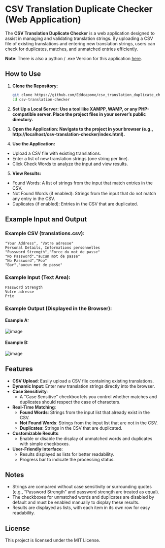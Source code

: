 # CSV Translation Duplicate Checker (Web Application)

The **CSV Translation Duplicate Checker** is a web application designed to assist in managing and validating translation strings. By uploading a CSV file of existing translations and entering new translation strings, users can check for duplicates, matches, and unmatched entries efficiently.

**Note**: There is also a python / .exe Version for this application [here](https://github.com/Eddcapone/CSV-Translation-Duplicate-Checker).

## How to Use

1. **Clone the Repository**:
   ```bash
   git clone https://github.com/Eddcapone/csv_translation_duplicate_checker.git
   cd csv-translation-checker
   
2. **Set Up a Local Server: Use a tool like XAMPP, WAMP, or any PHP-compatible server. Place the project files in your server’s public directory.**

3. **Open the Application: Navigate to the project in your browser (e.g., http://localhost/csv-translation-checker/index.html).**

4. **Use the Application:**

- Upload a CSV file with existing translations.
- Enter a list of new translation strings (one string per line).
- Click Check Words to analyze the input and view results.

5. **View Results:**

- Found Words: A list of strings from the input that match entries in the CSV.
- Not Found Words (if enabled): Strings from the input that do not match any entry in the CSV.
- Duplicates (if enabled): Entries in the CSV that are duplicated.

## Example Input and Output

### Example CSV (translations.csv):

```
"Your Address", "Votre adresse"
Personal Details, Informations personnelles
"Password Strength","Force du mot de passe"
"No Password","aucun mot de passe"
"No Password","Foo"
"Bar","aucun mot de passe"
```

### Example Input (Text Area):

```
Password Strength
Votre adresse
Prix
```

### Example Output (Displayed in the Browser):

#### Example A:

![image](https://github.com/user-attachments/assets/d098b39e-69f8-4008-8a2e-ec701b381dd6)

#### Example B:

![image](https://github.com/user-attachments/assets/ddb8267f-a0bb-44e5-b52f-041ce9b06476)



## Features

- **CSV Upload**: Easily upload a CSV file containing existing translations.
- **Dynamic Input**: Enter new translation strings directly into the browser.
- **Case Sensitivity**:
  - A "Case Sensitive" checkbox lets you control whether matches and duplicates should respect the case of characters.
- **Real-Time Matching**:
  - **Found Words**: Strings from the input list that already exist in the CSV.
  - **Not Found Words**: Strings from the input list that are not in the CSV.
  - **Duplicates**: Strings in the CSV that are duplicated.
- **Customizable Results**:
  - Enable or disable the display of unmatched words and duplicates with simple checkboxes.
- **User-Friendly Interface**:
  - Results displayed as lists for better readability.
  - Progress bar to indicate the processing status.

## Notes
- Strings are compared without case sensitivity or surrounding quotes (e.g., "Password Strength" and password strength are treated as equal).
- The checkboxes for unmatched words and duplicates are disabled by default and must be enabled manually to display these results.
- Results are displayed as lists, with each item in its own row for easy readability.


## License

This project is licensed under the MIT License.



